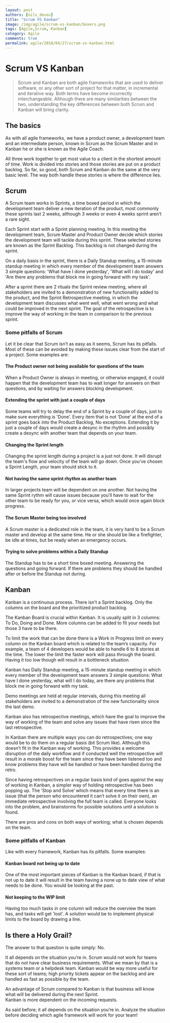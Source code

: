 ```yaml
---
layout: post
authors: [nils_devos]
title: "Scrum VS Kanban"
image: /img/agile/scrum-vs-kanban/boxers.png
tags: [Agile,Scrum, Kanban]
category: Agile
comments: true
permalink: agile/2018/04/27/scrum-vs-kanban.html
---
```


# Scrum VS Kanban

> Scrum and Kanban are both agile frameworks that are used to deliver software, or any other sort of project for that matter, in incremental and iterative way. Both terms have become incorrectly interchangeable. Although there are many similarities between the two, understanding the key differences between both Scrum and Kanban will bring clarity. 

## The basics
As with all agile frameworks, we have a product owner, a development team and an intermediate person, known in Scrum as the Scrum Master and in Kanban he or she is known as the Agile Coach. 

 All three work together to get most value to a client in the shortest amount of time.  Work is divided into stories and those stories are put on a product backlog. So far, so good, both Scrum and Kanban do the same at the very basic level. The way both handle these stories is where the difference lies. 

## Scrum

A Scrum team works in Sprints, a time boxed period in which the development team deliver a new iteration of the product, most commonly these sprints last 2 weeks, although 3 weeks or even 4 weeks sprint aren’t a rare sight. 

Each Sprint start with a Sprint planning meeting. In this meeting the development team, Scrum Master and Product Owner decide which stories the development team will tackle during this sprint. These selected stories are known as the Sprint Backlog. This backlog is not changed during the sprint. 

On a daily basis in the sprint, there is a Daily Standup meeting, a 15-minute standup meeting in which every member of the development team answers 3 simple questions: 'What have I done yesterday', 'What will I do today' and 'Are there any problems that block me in going forward with my task'.

After a sprint there are 2 rituals the Sprint review meeting, where all stakeholders are invited to a demonstration of new functionality added to the product, and the Sprint Retrospective meeting, in which the development team discusses what went well, what went wrong and what could be improved in the next sprint. The goal of the retrospective is to improve the way of working in the team in comparison to the previous sprint.


### Some pitfalls of Scrum

Let it be clear that Scrum isn’t as easy as it seems, Scrum has its pitfalls.
Most of these can be avoided by making these issues clear from the start of a project.
Some examples are:

#### The Product owner not being available for questions of the team
When a Product Owner is always in meeting, or otherwise engaged, it could happen that the development team has to wait longer for answers on their questions, and by waiting for answers blocking development. 

#### Extending the sprint with just a couple of days
Some teams will try to delay the end of a Sprint by a couple of days, just to make sure everything is 'Done'. Every item that is not ‘Done’ at the end of a sprint goes back into the Product Backlog, No exceptions. Extending it by just a couple of days would create a desync in the rhythm and possibly create a desync with another team that depends on your team.

#### Changing the Sprint length
Changing the sprint length during a project is a just not done. It will disrupt the team's flow and velocity of the team will go down. Once you’ve chosen a Sprint Length, your team should stick to it.

#### Not having the same sprint rhythm as another team
In larger projects team will be dependent on one another. Not having the same Sprint rythm will cause issues because you’ll have to wait for the other team to be ready for you, or vice versa, which would once again block progress.

#### The Scrum Master being too involved
A Scrum master is a dedicated role in the team, it is very hard to be a Scrum master and develop at the same time. He or she should be like a firefighter, be idle at times, but be ready when an emergency occurs. 

#### Trying to solve problems within a Daily Standup
The Standup has to be a short time boxed meeting. Answering the questions and going forward. If there are problems they should be handled after or before the Standup not during. 

## Kanban

Kanban is a continuous process. There isn’t a Sprint backlog. Only the columns on the board and the prioritized product backlog. 

The Kanban Board is crucial within Kanban. It is usually split in 3 columns: To Do, Doing and Done. More columns can be added to fit your needs but those 3 have to be there. 

To limit the work that can be done there is a Work in Progress limit on every column on the Kanban board which is related to the team’s capacity. 
For example, a team of 4 developers would be able to handle 6 to 8 stories at the time. The lower the limit the faster work will pass through the board. Having it too low though will result in a bottleneck situation. 

Kanban has Daily Standup meeting, a 15-minute standup meeting in which every member of the development team answers 3 simple questions: What have I done yesterday, what will I do today, are there any problems that block me in going forward with my task. 

Demo meetings are held at regular intervals, during this meeting all stakeholders are invited to a demonstration of the new functionality since the last demo. 

Kanban also has retrospective meetings, which have the goal to improve the way of working of the team and solve any issues that have risen since the last retrospective. 

In Kanban there are multiple ways you can do retrospectives; one way would be to do them on a regular basis (bit Scrum like). Although this doesn’t fit in the Kanban way of working. This provides a welcome disruption of the daily workflow and if conducted well the retrospective will result in a morale boost for the team since they have been listened too and know problems they have will be handled or have been handled during the retro.

Since having retrospectives on a regular basis kind of goes against the way of working in Kanban, a simpler way of holding retrospective has been popping up. The ‘Stop and Solve‘  which means that every time there is an issue (that the person who encountered it can’t solve it on their own), an immediate retrospective involving the full team is called. Everyone looks into the problem, and brainstorms for possible solutions until a solution is found.

There are pros and cons on both ways of working; what is chosen depends on the team.

### Some pitfalls of Kanban

Like with every framework, Kanban has its pitfalls. 
Some examples:

#### Kanban board not being up to date
One of the most important pieces of Kanban is the Kanban board, if that is not up to date it will result in the team having a none up to date view of what needs to be done.
You would be looking at the past. 

#### Not keeping to the WIP limit
Having too much tasks in one column will reduce the overview the team has, and tasks will get 'lost'. A solution would be to implement physical limits to the board by drawing a line. 

## Is there a Holy Grail?
The answer to that question is quite simply: No. 

It all depends on the situation you’re in. Scrum would not work for teams that do not have clear business requirements. What we mean by that is a systems team or a helpdesk team. Kanban would be way more useful for these sort of teams; high priority tickets appear on the backlog and are handled as fast as possible by the team. 

An advantage of Scrum compared to Kanban is that business will know what will be delivered during the next Sprint.  
Kanban is more dependent on the incoming requests.

As said before; it all depends on the situation you’re in. Analyze the situation before deciding which agile framework will work for your team!


